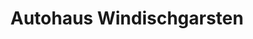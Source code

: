 ---
title: "Autohaus Windischgarsten"
url: /windischgarsten/autohaus-windischgarsten/
shop: Autohaus
---